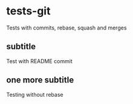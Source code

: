 # tests-git
Tests with commits, rebase, squash and merges

## subtitle
Test with README commit

## one more subtitle
Testing without rebase

